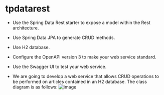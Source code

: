 # tpdatarest
- Use the Spring Data Rest starter to expose a model within the Rest architecture.
- Use Spring Data JPA to generate CRUD methods.
- Use H2 database.
- Configure the OpenAPI version 3 to make your web service standard.
- Use the Swagger UI to test your web service.

- We are going to develop a web service that allows CRUD operations to be performed on articles contained in an H2 database. The class diagram is as follows:
  ![image](https://github.com/abbouformations/tpdatarest/assets/135717843/f76b4a32-a0f8-4a4c-ab22-d86d24b71331)
